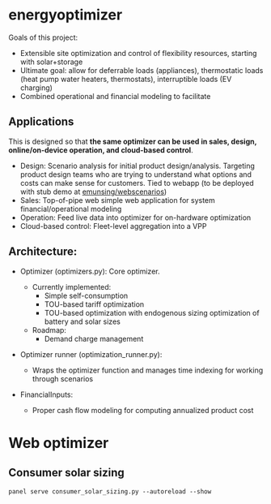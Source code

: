 # energyoptimizer

Goals of this project:
- Extensible site optimization and control of flexibility resources, starting with solar+storage 
- Ultimate goal: allow for deferrable loads (appliances), thermostatic loads (heat pump water heaters, thermostats), interruptible loads (EV charging)
- Combined operational and financial modeling to facilitate

## Applications
This is designed so that **the same optimizer can be used in sales, design, online/on-device operation, and cloud-based control**. 
- Design: Scenario analysis for initial product design/analysis.  Targeting product design teams who are trying to understand what options and costs can make sense for customers.  Tied to webapp (to be deployed with stub demo at [emunsing/webscenarios](https://github.com/emunsing/webscenarios))
- Sales: Top-of-pipe web simple web application for system financial/operational modeling
- Operation: Feed live data into optimizer for on-hardware optimization
- Cloud-based control: Fleet-level aggregation into a VPP


## Architecture:
- Optimizer (optimizers.py): Core optimizer.
  - Currently implemented:
    - Simple self-consumption
    - TOU-based tariff optimization
    - TOU-based optimization with endogenous sizing optimization of battery and solar sizes
  - Roadmap:
    - Demand charge management

- Optimizer runner (optimization_runner.py):
  - Wraps the optimizer function and manages time indexing for working through scenarios

- FinancialInputs:
  - Proper cash flow modeling for computing annualized product cost


# Web optimizer


## Consumer solar sizing
`panel serve consumer_solar_sizing.py --autoreload --show`

